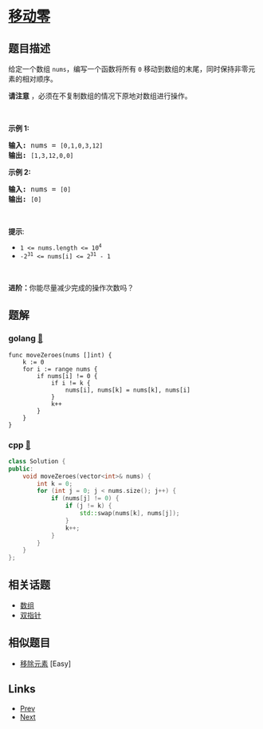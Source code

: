 
# [移动零](https://leetcode-cn.com/problems/move-zeroes)

## 题目描述

<p>给定一个数组 <code>nums</code>，编写一个函数将所有 <code>0</code> 移动到数组的末尾，同时保持非零元素的相对顺序。</p>

<p><strong>请注意</strong>&nbsp;，必须在不复制数组的情况下原地对数组进行操作。</p>

<p>&nbsp;</p>

<p><strong>示例 1:</strong></p>

<pre>
<strong>输入:</strong> nums = <code>[0,1,0,3,12]</code>
<strong>输出:</strong> <code>[1,3,12,0,0]</code>
</pre>

<p><strong>示例 2:</strong></p>

<pre>
<strong>输入:</strong> nums = <code>[0]</code>
<strong>输出:</strong> <code>[0]</code></pre>

<p>&nbsp;</p>

<p><strong>提示</strong>:</p>
<meta charset="UTF-8" />

<ul>
	<li><code>1 &lt;= nums.length &lt;= 10<sup>4</sup></code></li>
	<li><code>-2<sup>31</sup>&nbsp;&lt;= nums[i] &lt;= 2<sup>31</sup>&nbsp;- 1</code></li>
</ul>

<p>&nbsp;</p>

<p><b>进阶：</b>你能尽量减少完成的操作次数吗？</p>


## 题解

### golang [🔗](move-zeroes.go) 
```golang
func moveZeroes(nums []int) {
	k := 0
	for i := range nums {
		if nums[i] != 0 {
			if i != k {
				nums[i], nums[k] = nums[k], nums[i]
			}
			k++
		}
	}
}
```
### cpp [🔗](move-zeroes.cpp) 
```cpp
class Solution {
public:
    void moveZeroes(vector<int>& nums) {
        int k = 0;
        for (int j = 0; j < nums.size(); j++) {
            if (nums[j] != 0) {
                if (j != k) {
                    std::swap(nums[k], nums[j]);   
                }
                k++;
            }
        }
    }
};
```


## 相关话题

- [数组](../../tags/array.md) 
- [双指针](../../tags/two-pointers.md) 


## 相似题目

- [移除元素](../remove-element/README.md)  [Easy] 


## Links

- [Prev](../perfect-squares/README.md) 
- [Next](../game-of-life/README.md) 


